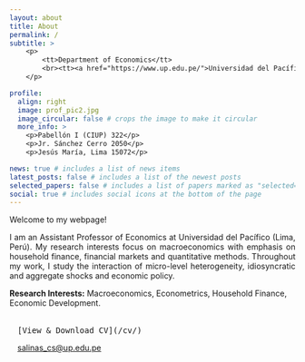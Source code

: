 ```yaml
---
layout: about
title: About
permalink: /
subtitle: >
    <p>
        <tt>Department of Economics</tt>
        <br><tt><a href="https://www.up.edu.pe/">Universidad del Pacífico</a></tt>
    </p>

profile:
  align: right
  image: prof_pic2.jpg
  image_circular: false # crops the image to make it circular
  more_info: >
    <p>Pabellón I (CIUP) 322</p>
    <p>Jr. Sánchez Cerro 2050</p>
    <p>Jesús María, Lima 15072</p>

news: true # includes a list of news items
latest_posts: false # includes a list of the newest posts
selected_papers: false # includes a list of papers marked as "selected={true}"
social: true # includes social icons at the bottom of the page
---
```



Welcome to my webpage! 

<p align="justify">
I am an Assistant Professor of Economics at Universidad del Pacífico (Lima, Perú). My research interests focus on macroeconomics with emphasis on household finance, financial markets and quantitative methods. Throughout my work, I study the interaction of micro-level heterogeneity, idiosyncratic and aggregate shocks and economic policy.
</p>


<strong>Research Interests:</strong> Macroeconomics, Econometrics, Household Finance, Economic Development.

<br>
<i class="fas fa-download"></i>&#8195;<tt>[View & Download CV](/cv/)</tt>

<p><i class="fas fa-envelope"></i>&#8195;<a href="mailto:salinas_cs@up.edu.pe">salinas_cs@up.edu.pe</a></p>
